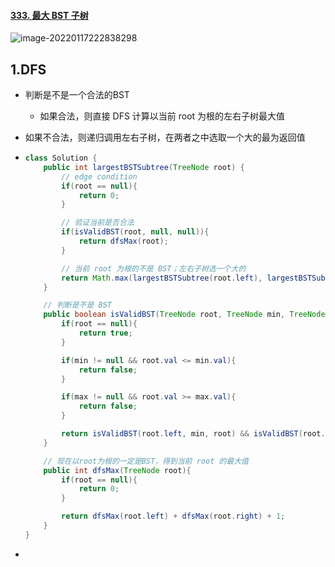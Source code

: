 #### [333. 最大 BST 子树](https://leetcode-cn.com/problems/largest-bst-subtree/)

![image-20220117222838298](https://raw.githubusercontent.com/TWDH/Leetcode-From-Zero/pictures/img/image-20220117222838298.png)

## 1.DFS

- 判断是不是一个合法的BST

  - 如果合法，则直接 DFS 计算以当前 root 为根的左右子树最大值

- 如果不合法，则递归调用左右子树，在两者之中选取一个大的最为返回值

- ```java
  class Solution {
      public int largestBSTSubtree(TreeNode root) {
          // edge condition
          if(root == null){
              return 0;
          }
  
          // 验证当前是否合法
          if(isValidBST(root, null, null)){
              return dfsMax(root);
          }
  
          // 当前 root 为根的不是 BST；左右子树选一个大的
          return Math.max(largestBSTSubtree(root.left), largestBSTSubtree(root.right));
      }
  
      // 判断是不是 BST
      public boolean isValidBST(TreeNode root, TreeNode min, TreeNode max){
          if(root == null){
              return true;
          }
  
          if(min != null && root.val <= min.val){
              return false;
          }
  
          if(max != null && root.val >= max.val){
              return false;
          }
  
          return isValidBST(root.left, min, root) && isValidBST(root.right, root, max);
      }
  
      // 现在以root为根的一定是BST，得到当前 root 的最大值
      public int dfsMax(TreeNode root){
          if(root == null){
              return 0;
          }
  
          return dfsMax(root.left) + dfsMax(root.right) + 1;
      }
  }
  ```

- 

